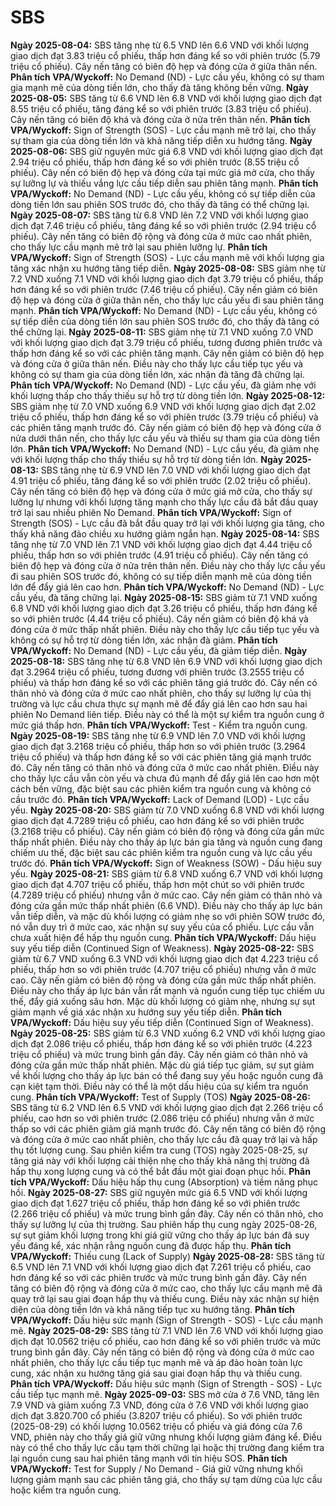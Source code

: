 # SBS

**Ngày 2025-08-04:** SBS tăng nhẹ từ 6.5 VND lên 6.6 VND với khối lượng giao dịch đạt 3.83 triệu cổ phiếu, thấp hơn đáng kể so với phiên trước (5.79 triệu cổ phiếu). Cây nến tăng có biên độ hẹp và đóng cửa ở giữa thân nến. **Phân tích VPA/Wyckoff:** No Demand (ND) - Lực cầu yếu, không có sự tham gia mạnh mẽ của dòng tiền lớn, cho thấy đà tăng không bền vững.
**Ngày 2025-08-05:** SBS tăng từ 6.6 VND lên 6.8 VND với khối lượng giao dịch đạt 8.55 triệu cổ phiếu, tăng đáng kể so với phiên trước (3.83 triệu cổ phiếu). Cây nến tăng có biên độ khá và đóng cửa ở nửa trên thân nến. **Phân tích VPA/Wyckoff:** Sign of Strength (SOS) - Lực cầu mạnh mẽ trở lại, cho thấy sự tham gia của dòng tiền lớn và khả năng tiếp diễn xu hướng tăng.
**Ngày 2025-08-06:** SBS giữ nguyên mức giá 6.8 VND với khối lượng giao dịch đạt 2.94 triệu cổ phiếu, thấp hơn đáng kể so với phiên trước (8.55 triệu cổ phiếu). Cây nến có biên độ hẹp và đóng cửa tại mức giá mở cửa, cho thấy sự lưỡng lự và thiếu vắng lực cầu tiếp diễn sau phiên tăng mạnh. **Phân tích VPA/Wyckoff:** No Demand (ND) - Lực cầu yếu, không có sự tiếp diễn của dòng tiền lớn sau phiên SOS trước đó, cho thấy đà tăng có thể chững lại.
**Ngày 2025-08-07:** SBS tăng từ 6.8 VND lên 7.2 VND với khối lượng giao dịch đạt 7.46 triệu cổ phiếu, tăng đáng kể so với phiên trước (2.94 triệu cổ phiếu). Cây nến tăng có biên độ rộng và đóng cửa ở mức cao nhất phiên, cho thấy lực cầu mạnh mẽ trở lại sau phiên lưỡng lự. **Phân tích VPA/Wyckoff:** Sign of Strength (SOS) - Lực cầu mạnh mẽ với khối lượng gia tăng xác nhận xu hướng tăng tiếp diễn.
**Ngày 2025-08-08:** SBS giảm nhẹ từ 7.2 VND xuống 7.1 VND với khối lượng giao dịch đạt 3.79 triệu cổ phiếu, thấp hơn đáng kể so với phiên trước (7.46 triệu cổ phiếu). Cây nến giảm có biên độ hẹp và đóng cửa ở giữa thân nến, cho thấy lực cầu yếu đi sau phiên tăng mạnh. **Phân tích VPA/Wyckoff:** No Demand (ND) - Lực cầu yếu, không có sự tiếp diễn của dòng tiền lớn sau phiên SOS trước đó, cho thấy đà tăng có thể chững lại.
**Ngày 2025-08-11:** SBS giảm nhẹ từ 7.1 VND xuống 7.0 VND với khối lượng giao dịch đạt 3.79 triệu cổ phiếu, tương đương phiên trước và thấp hơn đáng kể so với các phiên tăng mạnh. Cây nến giảm có biên độ hẹp và đóng cửa ở giữa thân nến. Điều này cho thấy lực cầu tiếp tục yếu và không có sự tham gia của dòng tiền lớn, xác nhận đà tăng đã chững lại. **Phân tích VPA/Wyckoff:** No Demand (ND) - Lực cầu yếu, đà giảm nhẹ với khối lượng thấp cho thấy thiếu sự hỗ trợ từ dòng tiền lớn.
**Ngày 2025-08-12:** SBS giảm nhẹ từ 7.0 VND xuống 6.9 VND với khối lượng giao dịch đạt 2.02 triệu cổ phiếu, thấp hơn đáng kể so với phiên trước (3.79 triệu cổ phiếu) và các phiên tăng mạnh trước đó. Cây nến giảm có biên độ hẹp và đóng cửa ở nửa dưới thân nến, cho thấy lực cầu yếu và thiếu sự tham gia của dòng tiền lớn. **Phân tích VPA/Wyckoff:** No Demand (ND) - Lực cầu yếu, đà giảm nhẹ với khối lượng thấp cho thấy thiếu sự hỗ trợ từ dòng tiền lớn.
**Ngày 2025-08-13:** SBS tăng nhẹ từ 6.9 VND lên 7.0 VND với khối lượng giao dịch đạt 4.91 triệu cổ phiếu, tăng đáng kể so với phiên trước (2.02 triệu cổ phiếu). Cây nến tăng có biên độ hẹp và đóng cửa ở mức giá mở cửa, cho thấy sự lưỡng lự nhưng với khối lượng tăng mạnh cho thấy lực cầu đã bắt đầu quay trở lại sau nhiều phiên No Demand. **Phân tích VPA/Wyckoff:** Sign of Strength (SOS) - Lực cầu đã bắt đầu quay trở lại với khối lượng gia tăng, cho thấy khả năng đảo chiều xu hướng giảm ngắn hạn.
**Ngày 2025-08-14:** SBS tăng nhẹ từ 7.0 VND lên 7.1 VND với khối lượng giao dịch đạt 4.44 triệu cổ phiếu, thấp hơn so với phiên trước (4.91 triệu cổ phiếu). Cây nến tăng có biên độ hẹp và đóng cửa ở nửa trên thân nến. Điều này cho thấy lực cầu yếu đi sau phiên SOS trước đó, không có sự tiếp diễn mạnh mẽ của dòng tiền lớn để đẩy giá lên cao hơn. **Phân tích VPA/Wyckoff:** No Demand (ND) - Lực cầu yếu, đà tăng chững lại.
**Ngày 2025-08-15:** SBS giảm từ 7.1 VND xuống 6.8 VND với khối lượng giao dịch đạt 3.26 triệu cổ phiếu, thấp hơn đáng kể so với phiên trước (4.44 triệu cổ phiếu). Cây nến giảm có biên độ khá và đóng cửa ở mức thấp nhất phiên. Điều này cho thấy lực cầu tiếp tục yếu và không có sự hỗ trợ từ dòng tiền lớn, xác nhận đà giảm. **Phân tích VPA/Wyckoff:** No Demand (ND) - Lực cầu yếu, đà giảm tiếp diễn.
**Ngày 2025-08-18:** SBS tăng nhẹ từ 6.8 VND lên 6.9 VND với khối lượng giao dịch đạt 3.2964 triệu cổ phiếu, tương đương với phiên trước (3.2555 triệu cổ phiếu) và thấp hơn đáng kể so với các phiên tăng giá trước đó. Cây nến có thân nhỏ và đóng cửa ở mức cao nhất phiên, cho thấy sự lưỡng lự của thị trường và lực cầu chưa thực sự mạnh mẽ để đẩy giá lên cao hơn sau hai phiên No Demand liên tiếp. Điều này có thể là một sự kiểm tra nguồn cung ở mức giá thấp hơn. **Phân tích VPA/Wyckoff:** Test - Kiểm tra nguồn cung.
**Ngày 2025-08-19:** SBS tăng nhẹ từ 6.9 VND lên 7.0 VND với khối lượng giao dịch đạt 3.2168 triệu cổ phiếu, thấp hơn so với phiên trước (3.2964 triệu cổ phiếu) và thấp hơn đáng kể so với các phiên tăng giá mạnh trước đó. Cây nến tăng có thân nhỏ và đóng cửa ở mức cao nhất phiên. Điều này cho thấy lực cầu vẫn còn yếu và chưa đủ mạnh để đẩy giá lên cao hơn một cách bền vững, đặc biệt sau các phiên kiểm tra nguồn cung và không có cầu trước đó. **Phân tích VPA/Wyckoff:** Lack of Demand (LOD) - Lực cầu yếu.
**Ngày 2025-08-20:** SBS giảm từ 7.0 VND xuống 6.8 VND với khối lượng giao dịch đạt 4.7289 triệu cổ phiếu, cao hơn đáng kể so với phiên trước (3.2168 triệu cổ phiếu). Cây nến giảm có biên độ rộng và đóng cửa gần mức thấp nhất phiên. Điều này cho thấy áp lực bán gia tăng và nguồn cung đang chiếm ưu thế, đặc biệt sau các phiên kiểm tra nguồn cung và lực cầu yếu trước đó. **Phân tích VPA/Wyckoff:** Sign of Weakness (SOW) - Dấu hiệu suy yếu.
**Ngày 2025-08-21:** SBS giảm từ 6.8 VND xuống 6.7 VND với khối lượng giao dịch đạt 4.707 triệu cổ phiếu, thấp hơn một chút so với phiên trước (4.7289 triệu cổ phiếu) nhưng vẫn ở mức cao. Cây nến giảm có thân nhỏ và đóng cửa gần mức thấp nhất phiên (6.6 VND). Điều này cho thấy áp lực bán vẫn tiếp diễn, và mặc dù khối lượng có giảm nhẹ so với phiên SOW trước đó, nó vẫn duy trì ở mức cao, xác nhận sự suy yếu của cổ phiếu. Lực cầu vẫn chưa xuất hiện để hấp thụ nguồn cung. **Phân tích VPA/Wyckoff:** Dấu hiệu suy yếu tiếp diễn (Continued Sign of Weakness).
**Ngày 2025-08-22:** SBS giảm từ 6.7 VND xuống 6.3 VND với khối lượng giao dịch đạt 4.223 triệu cổ phiếu, thấp hơn so với phiên trước (4.707 triệu cổ phiếu) nhưng vẫn ở mức cao. Cây nến giảm có biên độ rộng và đóng cửa gần mức thấp nhất phiên. Điều này cho thấy áp lực bán vẫn rất mạnh và nguồn cung tiếp tục chiếm ưu thế, đẩy giá xuống sâu hơn. Mặc dù khối lượng có giảm nhẹ, nhưng sự sụt giảm mạnh về giá xác nhận xu hướng suy yếu tiếp diễn. **Phân tích VPA/Wyckoff:** Dấu hiệu suy yếu tiếp diễn (Continued Sign of Weakness).
**Ngày 2025-08-25:** SBS giảm từ 6.3 VND xuống 6.2 VND với khối lượng giao dịch đạt 2.086 triệu cổ phiếu, thấp hơn đáng kể so với phiên trước (4.223 triệu cổ phiếu) và mức trung bình gần đây. Cây nến giảm có thân nhỏ và đóng cửa gần mức thấp nhất phiên. Mặc dù giá tiếp tục giảm, sự sụt giảm về khối lượng cho thấy áp lực bán có thể đang suy yếu hoặc nguồn cung đã cạn kiệt tạm thời. Điều này có thể là một dấu hiệu của sự kiểm tra nguồn cung. **Phân tích VPA/Wyckoff:** Test of Supply (TOS)
**Ngày 2025-08-26:** SBS tăng từ 6.2 VND lên 6.5 VND với khối lượng giao dịch đạt 2.266 triệu cổ phiếu, cao hơn so với phiên trước (2.086 triệu cổ phiếu) nhưng vẫn ở mức thấp so với các phiên giảm giá mạnh trước đó. Cây nến tăng có biên độ rộng và đóng cửa ở mức cao nhất phiên, cho thấy lực cầu đã quay trở lại và hấp thụ tốt lượng cung. Sau phiên kiểm tra cung (TOS) ngày 2025-08-25, sự tăng giá này với khối lượng cải thiện nhẹ cho thấy khả năng thị trường đã hấp thụ xong lượng cung và có thể bắt đầu một giai đoạn phục hồi. **Phân tích VPA/Wyckoff:** Dấu hiệu hấp thụ cung (Absorption) và tiềm năng phục hồi.
**Ngày 2025-08-27:** SBS giữ nguyên mức giá 6.5 VND với khối lượng giao dịch đạt 1.627 triệu cổ phiếu, thấp hơn đáng kể so với phiên trước (2.266 triệu cổ phiếu) và mức trung bình gần đây. Cây nến có thân nhỏ, cho thấy sự lưỡng lự của thị trường. Sau phiên hấp thụ cung ngày 2025-08-26, sự sụt giảm khối lượng trong khi giá giữ vững cho thấy áp lực bán đã suy yếu đáng kể, xác nhận rằng nguồn cung đã được hấp thụ. **Phân tích VPA/Wyckoff:** Thiếu cung (Lack of Supply)
**Ngày 2025-08-28:** SBS tăng từ 6.5 VND lên 7.1 VND với khối lượng giao dịch đạt 7.261 triệu cổ phiếu, cao hơn đáng kể so với các phiên trước và mức trung bình gần đây. Cây nến tăng có biên độ rộng và đóng cửa ở mức cao, cho thấy lực cầu mạnh mẽ đã quay trở lại sau giai đoạn hấp thụ và thiếu cung. Điều này xác nhận sự hiện diện của dòng tiền lớn và khả năng tiếp tục xu hướng tăng. **Phân tích VPA/Wyckoff:** Dấu hiệu sức mạnh (Sign of Strength - SOS) - Lực cầu mạnh mẽ.
**Ngày 2025-08-29:** SBS tăng từ 7.1 VND lên 7.6 VND với khối lượng giao dịch đạt 10.0562 triệu cổ phiếu, cao hơn đáng kể so với phiên trước và mức trung bình gần đây. Cây nến tăng có biên độ rộng và đóng cửa ở mức cao nhất phiên, cho thấy lực cầu tiếp tục mạnh mẽ và áp đảo hoàn toàn lực cung, xác nhận xu hướng tăng giá sau giai đoạn hấp thụ và thiếu cung. **Phân tích VPA/Wyckoff:** Dấu hiệu sức mạnh (Sign of Strength - SOS) - Lực cầu tiếp tục mạnh mẽ.
**Ngày 2025-09-03:** SBS mở cửa ở 7.6 VND, tăng lên 7.9 VND và giảm xuống 7.3 VND, đóng cửa ở 7.6 VND với khối lượng giao dịch đạt 3.820.700 cổ phiếu (3.8207 triệu cổ phiếu). So với phiên trước (2025-08-29) có khối lượng 10.0562 triệu cổ phiếu và giá đóng cửa 7.6 VND, phiên này cho thấy giá giữ vững nhưng khối lượng giảm đáng kể. Điều này có thể cho thấy lực cầu tạm thời chững lại hoặc thị trường đang kiểm tra lại nguồn cung sau hai phiên tăng mạnh với tín hiệu SOS. **Phân tích VPA/Wyckoff:** Test for Supply / No Demand - Giá giữ vững nhưng khối lượng giảm mạnh sau các phiên tăng giá, cho thấy sự tạm dừng của lực cầu hoặc kiểm tra nguồn cung.
